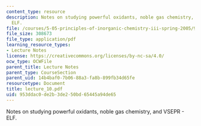 ```yaml
---
content_type: resource
description: Notes on studying powerful oxidants, noble gas chemistry, and VSEPR -
  ELF.
file: /courses/5-05-principles-of-inorganic-chemistry-iii-spring-2005/953ddac0de2b3de250bd65445a94de65_lecture_10.pdf
file_size: 308673
file_type: application/pdf
learning_resource_types:
- Lecture Notes
license: https://creativecommons.org/licenses/by-nc-sa/4.0/
ocw_type: OCWFile
parent_title: Lecture Notes
parent_type: CourseSection
parent_uid: 14b4baf0-7b06-88a3-fa8b-899fb34d65fe
resourcetype: Document
title: lecture_10.pdf
uid: 953ddac0-de2b-3de2-50bd-65445a94de65
---
```

Notes on studying powerful oxidants, noble gas chemistry, and VSEPR - ELF.